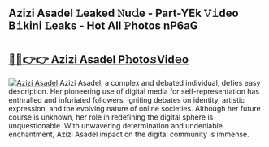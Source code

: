 ## Azizi Asadel 𝙻eaked 𝙽u𝚍e - Part-YEk 𝚅𝚒deo B𝚒kini 𝙻eaks - Hot All 𝙿hotos nP6aG

# <h2><a href="http://ld20kmm.urlbe.top/?page=Azizi+Asadel">🔗🔗👉👉 Azizi Asadel P𝚑oto𝚜Vid𝚎o</a></h2>

[![Azizi Asadel](https://i.imgur.com/eBuTRDB.gif)](http://ld20kmm.urlbe.top/?page=Azizi+Asadel)
Azizi Asadel, a complex and debated individual, defies easy description. Her pioneering use of digital media for self-representation has enthralled and infuriated followers, igniting debates on identity, artistic expression, and the evolving nature of online societies. Although her future course is unknown, her role in redefining the digital sphere is unquestionable. With unwavering determination and undeniable enchantment, Azizi Asadel impact on the digital community is immense.
